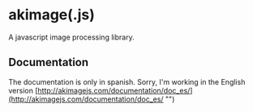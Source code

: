 akimage(.js)
============

A javascript image processing library.

Documentation
---------------------
The documentation is only in spanish. Sorry, I'm working in the English version
[http://akimagejs.com/documentation/doc_es/](http://akimagejs.com/documentation/doc_es/ "")
